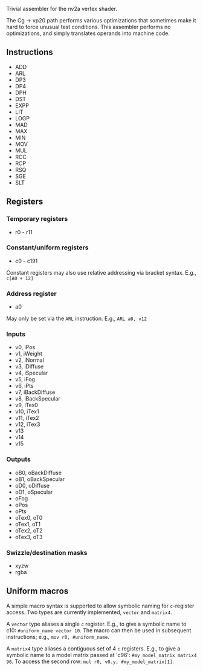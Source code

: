 Trivial assembler for the nv2a vertex shader.

The Cg -> vp20 path performs various optimizations that sometimes make it hard
to force unusual test conditions. This assembler performs no optimizations, and
simply translates operands into machine code.


## Instructions

* ADD
* ARL
* DP3
* DP4
* DPH
* DST
* EXPP
* LIT
* LOGP
* MAD
* MAX
* MIN
* MOV
* MUL
* RCC
* RCP
* RSQ
* SGE
* SLT

## Registers

### Temporary registers
* r0 - r11

### Constant/uniform registers
* c0 - c191

Constant registers may also use relative addressing via bracket syntax. E.g.,
`c[A0 + 12]`

### Address register
* a0

May only be set via the `ARL` instruction. E.g., `ARL a0, v12`

### Inputs

* v0, iPos
* v1, iWeight
* v2, iNormal
* v3, iDiffuse
* v4, iSpecular
* v5, iFog
* v6, iPts
* v7, iBackDiffuse
* v8, iBackSpecular
* v9, iTex0
* v10, iTex1
* v11, iTex2
* v12, iTex3
* v13
* v14
* v15

### Outputs

* oB0, oBackDiffuse
* oB1, oBackSpecular
* oD0, oDiffuse
* oD1, oSpecular
* oFog
* oPos
* oPts
* oTex0, oT0
* oTex1, oT1
* oTex2, oT2
* oTex3, oT3

### Swizzle/destination masks

* xyzw
* rgba

## Uniform macros

A simple macro syntax is supported to allow symbolic naming for `c`-register
access. Two types are currently implemented, `vector` and `matrix4`.

A `vector` type
aliases a single `c` register. E.g., to give a symbolic name to c10:
`#uniform_name vector 10`. The macro can then be used in subsequent
instructions; e.g., `mov r0, #uniform_name`.

A `matrix4` type aliases a contiguous set of 4 `c` registers. E.g., to give a
symbolic name to a model matrix passed at 'c96': `#my_model_matrix matrix4 96`.
To access the second row: `mul r0, v0.y, #my_model_matrix[1]`.

